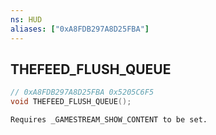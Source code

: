 ```yaml
---
ns: HUD
aliases: ["0xA8FDB297A8D25FBA"]
---
```

## THEFEED_FLUSH_QUEUE

```c
// 0xA8FDB297A8D25FBA 0x5205C6F5
void THEFEED_FLUSH_QUEUE();
```

```
Requires _GAMESTREAM_SHOW_CONTENT to be set.
```

